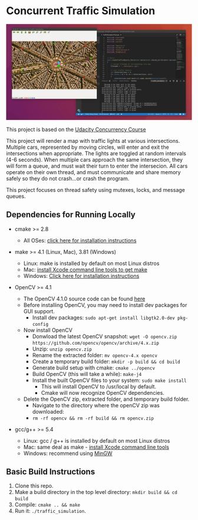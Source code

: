 # Concurrent Traffic Simulation

<img src="data/traffic_simulation.gif"/>

This project is based on the [Udacity Concurrency Course](https://www.udacity.com/course/c-plus-plus-nanodegree--nd213) 

This project will render a map with traffic lights at various intersections. Multiple cars, represented by moving circles, will enter and exit the intersections when appropriate. The lights are toggled at random intervals (4-6 seconds). When multiple cars approach the same intersection, they will form a queue, and must wait their turn to enter the intersecion. All cars operate on their own thread, and must communicate and share memory safely so they do not crash...or crash the program.

This project focuses on thread safety using mutexes, locks, and message queues.


## Dependencies for Running Locally
* cmake >= 2.8
  * All OSes: [click here for installation instructions](https://cmake.org/install/)

* make >= 4.1 (Linux, Mac), 3.81 (Windows)
  * Linux: make is installed by default on most Linux distros
  * Mac: [install Xcode command line tools to get make](https://developer.apple.com/xcode/features/)
  * Windows: [Click here for installation instructions](http://gnuwin32.sourceforge.net/packages/make.htm)

* OpenCV >= 4.1
  * The OpenCV 4.1.0 source code can be found [here](https://github.com/opencv/opencv/tree/4.1.0)
  * Before installing OpenCV, you may need to install dev packages for GUI support.
    * Install dev packages: `sudo apt-get install libgtk2.0-dev pkg-config`
  * Now install OpenCV
    * Donwload the latest OpenCV snapshot: `wget -O opencv.zip https://github.com/opencv/opencv/archive/4.x.zip`
    * Unzip: `unzip opencv.zip`
    * Rename the extracted folder: `mv opencv-4.x opencv`
    * Create a temporary build folder: `mkdir -p build && cd build`
    * Generate build setup with cmake: `cmake ../opencv`
    * Build OpenCV (this will take a while): `make-j4`
    * Install the built OpenCV files to your system: `sudo make install`
      * This will install OpenCV to /usr/local by default.
      * Cmake will now recognize OpenCV dependencies.
  * Delete the OpenCV zip, extracted folder, and temporary build folder.
    * Navigate to the directory where the openCV zip was downloaded:
    * `rm -rf opencv && rm -rf build && rm opencv.zip`
    
* gcc/g++ >= 5.4
  * Linux: gcc / g++ is installed by default on most Linux distros
  * Mac: same deal as make - [install Xcode command line tools](https://developer.apple.com/xcode/features/)
  * Windows: recommend using [MinGW](http://www.mingw.org/)

## Basic Build Instructions

1. Clone this repo.
2. Make a build directory in the top level directory: `mkdir build && cd build`
3. Compile: `cmake .. && make`
4. Run it: `./traffic_simulation`.
